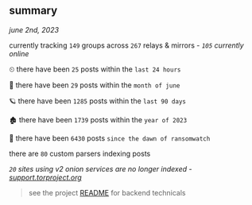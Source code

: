 
## summary
_june 2nd, 2023_

currently tracking `149` groups across `267` relays & mirrors - _`105` currently online_

⏲ there have been `25` posts within the `last 24 hours`

🦈 there have been `29` posts within the `month of june`

🪐 there have been `1285` posts within the `last 90 days`

🏚 there have been `1739` posts within the `year of 2023`

🦕 there have been `6430` posts `since the dawn of ransomwatch`

there are `80` custom parsers indexing posts

_`20` sites using v2 onion services are no longer indexed - [support.torproject.org](https://support.torproject.org/onionservices/v2-deprecation/)_

> see the project [README](https://github.com/joshhighet/ransomwatch#ransomwatch--) for backend technicals
